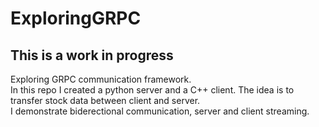 # ExploringGRPC

## This is a work in progress

Exploring GRPC communication framework.</br>
In this repo I created a python server and a C++ client. The idea is to transfer stock data between client and server.</br>
I demonstrate biderectional communication, server and client streaming.
